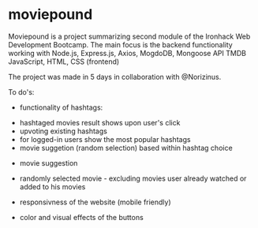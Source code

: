 # moviepound

 Moviepound is a project summarizing second module of the Ironhack Web Development Bootcamp.
 The main focus is the backend functionality working with 
 Node.js, 
 Express.js, 
 Axios, 
 MogdoDB, 
 Mongoose 
 API TMDB
 JavaScript, HTML, CSS (frontend)
 
 The project was made in 5 days in collaboration with @Norizinus.
 
 To do's:
 
 * functionality of hashtags:
  - hashtaged movies result shows upon user's click
  - upvoting existing hashtags
  - for logged-in users show the most popular hashtags
  - movie suggetion (random selection) based within hashtag choice
  
*  movie suggestion
  - randomly selected movie - excluding movies user already watched or added to his movies
  
* responsivness of the website (mobile friendly)

* color and visual effects of the buttons

